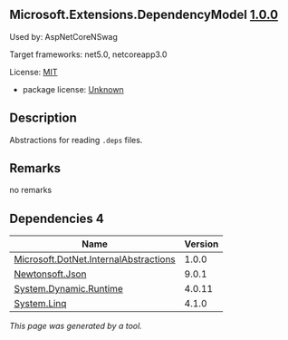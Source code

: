 Microsoft.Extensions.DependencyModel [1.0.0](https://www.nuget.org/packages/Microsoft.Extensions.DependencyModel/1.0.0)
--------------------

Used by: AspNetCoreNSwag

Target frameworks: net5.0, netcoreapp3.0

License: [MIT](../../../../licenses/mit) 

- package license: [Unknown]() 

Description
-----------
Abstractions for reading `.deps` files.

Remarks
-----------
no remarks


Dependencies 4
-----------

|Name|Version|
|----------|:----|
|[Microsoft.DotNet.InternalAbstractions](../../../../packages/nuget.org/microsoft.dotnet.internalabstractions/1.0.0)|1.0.0|
|[Newtonsoft.Json](../../../../packages/nuget.org/newtonsoft.json/9.0.1)|9.0.1|
|[System.Dynamic.Runtime](../../../../packages/nuget.org/system.dynamic.runtime/4.0.11)|4.0.11|
|[System.Linq](../../../../packages/nuget.org/system.linq/4.1.0)|4.1.0|

*This page was generated by a tool.*